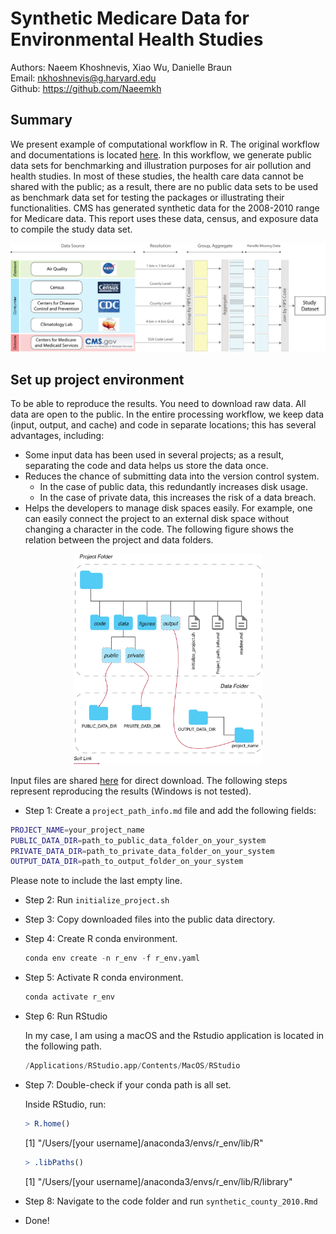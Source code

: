 # Synthetic Medicare Data for Environmental Health Studies

Authors: Naeem Khoshnevis, Xiao Wu, Danielle Braun   
Email: nkhoshnevis@g.harvard.edu    
Github: https://github.com/Naeemkh   

## Summary

We present example of computational workflow in R. The original workflow and documentations is located [here](https://github.com/NSAPH/synthetic_data). 
In this workflow, we generate public data sets for benchmarking and illustration purposes for air pollution and health studies. In most of these studies, the health care data cannot be shared with the public; as a result, there are no public data sets to be used as benchmark data set for testing the packages or illustrating their functionalities.  CMS has generated synthetic data for the 2008-2010 range for Medicare data. This report uses these data, census, and exposure data to compile the study data set. 

<img src="figures/png/Figure1.png" width="1200">


## Set up project environment

To be able to reproduce the results. You need to download raw data. All data are open to the public. In the entire processing workflow, we keep data (input, output, and cache) and code in separate locations; this has several advantages, including:
- Some input data has been used in several projects; as a result, separating the code and data helps us store the data once. 
- Reduces the chance of submitting data into the version control system. 
  - In the case of public data, this redundantly increases disk usage.
  - In the case of private data, this increases the risk of a data breach. 
- Helps the developers to manage disk spaces easily. For example, one can easily connect the project to an external disk space without changing a character in the code. The following figure shows the relation between the project and data folders. 

<p align="center" width="60%">
    <img width="60%" src="figures/png/project_folder.png">
</p>


Input files are shared [here](https://drive.google.com/drive/folders/1t8x0hQ_oHuuXV_Hr-1l9jpjjaWcry2qw?usp=sharing) for direct download. The following steps represent reproducing the results (Windows is not tested). 

- Step 1: Create a `project_path_info.md` file and add the following fields:

```sh
PROJECT_NAME=your_project_name
PUBLIC_DATA_DIR=path_to_public_data_folder_on_your_system
PRIVATE_DATA_DIR=path_to_private_data_folder_on_your_system
OUTPUT_DATA_DIR=path_to_output_folder_on_your_system

```
Please note to include the last empty line. 

- Step 2: Run `initialize_project.sh`
- Step 3: Copy downloaded files into the public data directory.
- Step 4: Create R conda environment.

  ```s
  conda env create -n r_env -f r_env.yaml
  ```

- Step 5: Activate R conda environment.

  ```s
  conda activate r_env
  ```

- Step 6: Run RStudio 

  In my case, I am using a macOS and the Rstudio application is located in the following path.

  ```s
  /Applications/RStudio.app/Contents/MacOS/RStudio
  ```
- Step 7: Double-check if your conda path is all set.

  Inside RStudio, run:

  ```r
  > R.home()
  ```
  [1] "/Users/[your username]/anaconda3/envs/r_env/lib/R"

  ```r
  > .libPaths()
  ```
  [1] "/Users/[your username]/anaconda3/envs/r_env/lib/R/library"

- Step 8: Navigate to the code folder and run `synthetic_county_2010.Rmd`
- Done!


